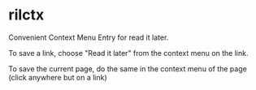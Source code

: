 rilctx
======

Convenient Context Menu Entry for read it later.

To save a link, choose "Read it later" from the context menu on the link.

To save the current page, do the same in the context menu of the page (click anywhere but on a link)